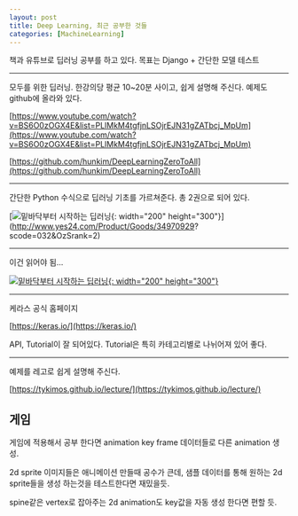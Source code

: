```yaml
---
layout: post
title: Deep Learning, 최근 공부한 것들
categories: [MachineLearning]
---
```


책과 유튜브로 딥러닝 공부를 하고 있다. 목표는 Django + 간단한 모델 테스트

***

모두를 위한 딥러닝. 한강의당 평균 10~20분 사이고, 쉽게 설명해 주신다. 예제도 github에 올라와 있다.

[https://www.youtube.com/watch?v=BS6O0zOGX4E&list=PLlMkM4tgfjnLSOjrEJN31gZATbcj_MpUm](https://www.youtube.com/watch?v=BS6O0zOGX4E&list=PLlMkM4tgfjnLSOjrEJN31gZATbcj_MpUm)

[https://github.com/hunkim/DeepLearningZeroToAll](https://github.com/hunkim/DeepLearningZeroToAll)


***

간단한 Python 수식으로 딥러닝 기초를 가르쳐준다. 총 2권으로 되어 있다.

[![밑바닥부터 시작하는 딥러닝](http://image.yes24.com/goods/34970929/800x0){: width="200" height="300"}](http://www.yes24.com/Product/Goods/34970929?
scode=032&OzSrank=2)


***

이건 읽어야 됨...


[![밑바닥부터 시작하는 딥러닝](http://image.yes24.com/goods/89959711/800x0){: width="200" height="300"}](http://www.yes24.com/Product/Goods/89959711?scode=032&OzSrank=1)

***

케라스 공식 홈페이지

[https://keras.io/](https://keras.io/)

API, Tutorial이 잘 되어있다. Tutorial은 특히 카테고리별로 나뉘어져 있어 좋다.


***

예제를 레고로 쉽게 설명해 주신다.

[https://tykimos.github.io/lecture/](https://tykimos.github.io/lecture/)


## 게임

게임에 적용해서 공부 한다면 animation key frame 데이터들로 다른 animation 생성.

2d sprite 이미지들은 애니메이션 만들때 공수가 큰데, 샘플 데이터를 통해 원하는 2d sprite들을 생성 하는것을 테스트한다면 재밌을듯.

spine같은 vertex로 잡아주는 2d animation도 key값을 자동 생성 한다면 편할 듯.